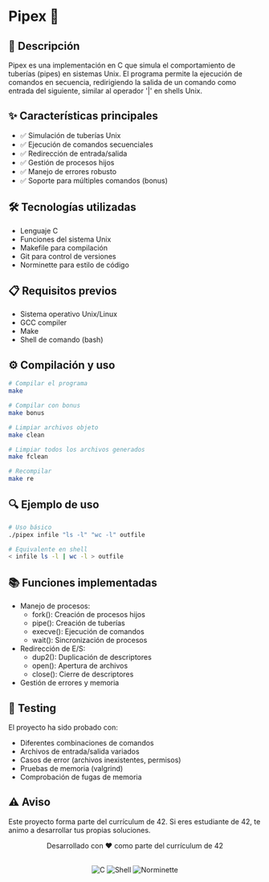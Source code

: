 # Pipex 🔄

## 📝 Descripción
Pipex es una implementación en C que simula el comportamiento de tuberías (pipes) en sistemas Unix. El programa permite la ejecución de comandos en secuencia, redirigiendo la salida de un comando como entrada del siguiente, similar al operador '|' en shells Unix.

## ✨ Características principales
- ✅ Simulación de tuberías Unix
- ✅ Ejecución de comandos secuenciales
- ✅ Redirección de entrada/salida
- ✅ Gestión de procesos hijos
- ✅ Manejo de errores robusto
- ✅ Soporte para múltiples comandos (bonus)

## 🛠️ Tecnologías utilizadas
- Lenguaje C
- Funciones del sistema Unix
- Makefile para compilación
- Git para control de versiones
- Norminette para estilo de código

## 📋 Requisitos previos
- Sistema operativo Unix/Linux
- GCC compiler
- Make
- Shell de comando (bash)

## ⚙️ Compilación y uso
```bash
# Compilar el programa
make

# Compilar con bonus
make bonus

# Limpiar archivos objeto
make clean

# Limpiar todos los archivos generados
make fclean

# Recompilar
make re
```

## 🔍 Ejemplo de uso
```bash
# Uso básico
./pipex infile "ls -l" "wc -l" outfile

# Equivalente en shell
< infile ls -l | wc -l > outfile
```

## 📚 Funciones implementadas
- Manejo de procesos:
  - fork(): Creación de procesos hijos
  - pipe(): Creación de tuberías
  - execve(): Ejecución de comandos
  - wait(): Sincronización de procesos
- Redirección de E/S:
  - dup2(): Duplicación de descriptores
  - open(): Apertura de archivos
  - close(): Cierre de descriptores
- Gestión de errores y memoria

## 🧪 Testing
El proyecto ha sido probado con:
- Diferentes combinaciones de comandos
- Archivos de entrada/salida variados
- Casos de error (archivos inexistentes, permisos)
- Pruebas de memoria (valgrind)
- Comprobación de fugas de memoria

## ⚠️ Aviso
Este proyecto forma parte del currículum de 42. Si eres estudiante de 42, te animo a desarrollar tus propias soluciones.

<div align="center">
    <p>Desarrollado con ❤️ como parte del currículum de 42</p>
    <br>
    <img src="https://img.shields.io/badge/C-00599C?style=for-the-badge&logo=c&logoColor=white" alt="C"/>
    <img src="https://img.shields.io/badge/Shell-121011?style=for-the-badge&logo=gnu-bash&logoColor=white" alt="Shell"/>
    <img src="https://img.shields.io/badge/norminette-42-white?style=for-the-badge" alt="Norminette"/>
</div>
